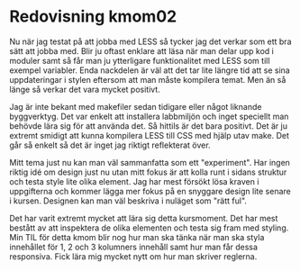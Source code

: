 ---
---
Redovisning kmom02
=========================

Nu när jag testat på att jobba med LESS så tycker jag det verkar som ett bra sätt att jobba med.
Blir ju oftast enklare att läsa när man delar upp kod i moduler samt så får man ju ytterligare
funktionalitet med LESS som till exempel variabler. Enda nackdelen är väl att det tar lite
längre tid att se sina uppdateringar i stylen eftersom att man måste kompilera temat.
Men än så länge så verkar det vara mycket positivt.

Jag är inte bekant med makefiler sedan tidigare eller något liknande byggverktyg. Det var enkelt
att installera labbmiljön och inget speciellt man behövde lära sig för att använda det. Så
hittils är det bara positivt. Det är ju extremt smidigt att kunna kompilera LESS till CSS med
hjälp utav make. Det går så enkelt så det är inget jag riktigt reflekterat över.

Mitt tema just nu kan man väl sammanfatta som ett "experiment". Har ingen riktig idé om design
just nu utan mitt fokus är att kolla runt i sidans struktur och testa style lite olika element.
Jag har mest försökt lösa kraven i uppgifterna och kommer lägga mer fokus på en snyggare design
lite senare i kursen. Designen kan man väl beskriva i nuläget som "rätt ful".

Det har varit extremt mycket att lära sig detta kursmoment. Det har mest bestått av att inspektera de olika elementen och
testa sig fram med styling. Min TIL för detta kmom blir nog hur man ska tänka när man ska styla innehållet för 1, 2 och 3
kolumners innehåll samt hur man får dessa responsiva. Fick lära mig mycket nytt om hur man skriver reglerna. 
